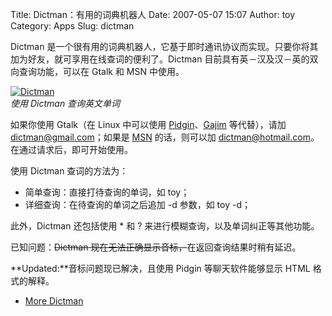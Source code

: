 Title: Dictman：有用的词典机器人
Date: 2007-05-07 15:07
Author: toy
Category: Apps
Slug: dictman

Dictman
是一个很有用的词典机器人，它基于即时通讯协议而实现。只要你将其加为好友，就可享用在线查词的便利了。Dictman
目前具有英－汉及汉－英的双向查询功能，可以在 Gtalk 和 MSN 中使用。

[![Dictman](http://i.linuxtoy.org/i/2007/05/dictman_s.png)](http://i.linuxtoy.org/i/2007/05/dictman.png)  
*使用 Dictman 查询英文单词*

如果你使用 Gtalk（在 Linux 中可以使用
[Pidgin](http://linuxtoy.org/tag/pidgin)、[Gajim](http://linuxtoy.org/tag/gajim)
等代替），请加 dictman@gmail.com；如果是
[MSN](http://linuxtoy.org/tag/msn-messenger) 的话，则可以加
dictman@hotmail.com。在通过请求后，即可开始使用。

使用 Dictman 查词的方法为：

-   简单查询：直接打待查询的单词，如 toy；
-   详细查询：在待查询的单词之后追加 -d 参数，如 toy -d；

此外，Dictman 还包括使用 * 和 ?
来进行模糊查询，以及单词纠正等其他功能。

已知问题：~~Dictman 现在无法正确显示音标，~~在返回查询结果时稍有延迟。

**Updated:**音标问题现已解决，且使用 Pidgin 等聊天软件能够显示 HTML
格式的解释。

- [More Dictman](http://pinker.vicp.net/?p=72)
